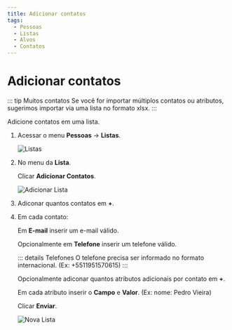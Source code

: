 ```yaml
---
title: Adicionar contatos
tags:
  - Pessoas
  - Listas
  - Alvos
  - Contatos
---
```


# Adicionar contatos

::: tip Muitos contatos
Se você for importar múltiplos contatos ou atributos, sugerimos importar via uma lista no formato xlsx.
:::

Adicione contatos em uma lista.

1. Acessar o menu **Pessoas** -> **Listas**.

   ![Listas](https://cdn.phishx.io/phishx-docs/images/phishx_lists_people_01.webp)

2. No menu da **Lista**.

   Clicar **Adicionar Contatos**.

   ![Adicionar Lista](https://cdn.phishx.io/phishx-docs/images/phishx_lists_people_add_01.webp)

3. Adiconar quantos contatos em **+**.

4. Em cada contato:

   Em **E-mail** inserir um e-mail válido.

   Opcionalmente em **Telefone** inserir um telefone válido.

   ::: details Telefones
   O telefone precisa ser informado no formato internacional. (Ex: +5511951570615)
   :::

   Opcionalmente adiconar quantos atributos adicionais por contato em **+**.

   Em cada atributo inserir o **Campo** e **Valor**. (Ex: nome: Pedro Vieira)

   Clicar **Enviar**.

   ![Nova Lista](https://cdn.phishx.io/phishx-docs/images/phishx_lists_people_add_02.webp)
